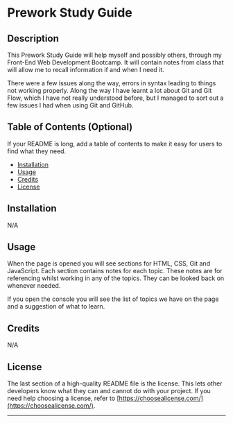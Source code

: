 # Prework Study Guide

## Description

This Prework Study Guide will help myself and possibly others, through my Front-End Web Development Bootcamp. It will contain notes from class that will allow me to recall information if and when I need it.  

There were a few issues along the way, errors in syntax leading to things not working properly.  Along the way I have learnt a lot about Git and Git Flow, which I have not really understood before, but I managed to sort out a few issues I had when using Git and GitHub.


## Table of Contents (Optional)

If your README is long, add a table of contents to make it easy for users to find what they need.

- [Installation](#installation)
- [Usage](#usage)
- [Credits](#credits)
- [License](#license)

## Installation

N/A

## Usage

When the page is opened you will see sections for HTML, CSS, Git and JavaScript.  Each section contains notes for each topic.  These notes are for referencing whilst working in any of the topics.  They can be looked back on whenever needed.

If you open the console you will see the list of topics we have on the page and a suggestion of what to learn.

## Credits

N/A

## License

The last section of a high-quality README file is the license. This lets other developers know what they can and cannot do with your project. If you need help choosing a license, refer to [https://choosealicense.com/](https://choosealicense.com/).

---